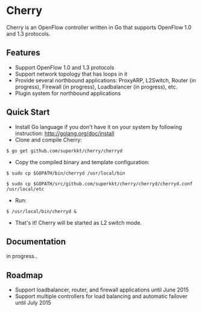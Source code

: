 # Cherry

Cherry is an OpenFlow controller written in Go that supports OpenFlow 1.0 and 1.3 protocols.

## Features

* Support OpenFlow 1.0 and 1.3 protocols
* Support network topology that has loops in it
* Provide several northbound applications: ProxyARP, L2Switch, Router (in progress), Firewall (in progress), Loadbalancer (in progress), etc.
* Plugin system for northbound applications

## Quick Start

* Install Go language if you don't have it on your system by following instruction: http://golang.org/doc/install
* Clone and compile Cherry: 

 ```$ go get github.com/superkkt/cherry/cherryd```

* Copy the compiled binary and template configuration: 
 
 ```$ sudo cp $GOPATH/bin/cherryd /usr/local/bin```
 
 ```$ sudo cp $GOPATH/src/github.com/superkkt/cherry/cherryd/cherryd.conf /usr/local/etc```

* Run:

 ```$ /usr/local/bin/cherryd &```

* That's it! Cherry will be started as L2 switch mode.

## Documentation

in progress..

## Roadmap

* Support loadbalancer, router, and firewall applications until June 2015
* Support multiple controllers for load balancing and automatic failover until July 2015
